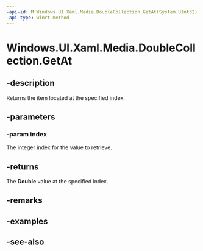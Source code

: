 ```yaml
---
-api-id: M:Windows.UI.Xaml.Media.DoubleCollection.GetAt(System.UInt32)
-api-type: winrt method
---
```


<!-- Method syntax
public double GetAt(System.UInt32 index)
-->

# Windows.UI.Xaml.Media.DoubleCollection.GetAt

## -description
Returns the item located at the specified index.



## -parameters
### -param index
The integer index for the value to retrieve.

## -returns
The **Double** value at the specified index.

## -remarks

## -examples

## -see-also
